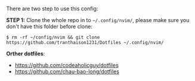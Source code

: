 
There are two step to use this config:

**STEP 1:** Clone the whole repo in to `~/.config/nvim/`, please make sure you don't have this folder before clone:

```
$ rm -rf ~/config/nvim && git clone https://github.com/tranthaison1231/Dotfiles ~/.config/nvim/
```


**Orther dotfiles**:
- https://github.com/codeaholicguy/dotfiles
- https://github.com/chau-bao-long/dotfiles
